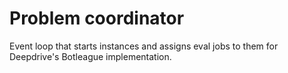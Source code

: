 # Problem coordinator

Event loop that starts instances and assigns eval jobs to them for Deepdrive's
Botleague implementation.
